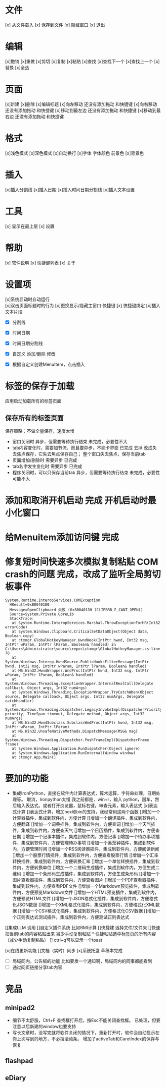 ﻿# 文件
[x] 从文件载入
[x] 保存到文件
[x] 隐藏窗口
[x] 退出


# 编辑
[x]撤销
[x]重做
[x]剪切
[x]复制
[x]粘贴
[x]查找 [x]查找下一个  [x]查找上一个 
[x]替换
[x]全选
# 页面
[x]新建
[x]删除
[x]编辑标题
[x]向左移动  还没有添加拖动 和快捷键
[x]向右移动  还没有添加拖动 和快捷键
[x]移动到最左边 还没有添加拖动 和快捷键
[x]移动到最右边 还没有添加拖动 和快捷键
# 格式
[x]浅色模式 
[x]深色模式 
[x]自动换行
[x]字体 字体颜色 前景色
[x]背景色
# 插入
[x]插入分割线
[x]插入日期
[x]插入时间日期分割线
[x]插入文本设置
# 工具
[x] 显示在最上层
[x] 设置
# 帮助
[x] 软件说明
[x] 快捷键列表
[x] 关于
# 设置项
[x]系统启动时自动运行  
[x]双击页面标题时的行为 
[x]更换显示/隐藏主窗口 快捷键  [x] 快捷键绑定
[x]插入文本片段
- [x] 分割线
- [x] 时间日期
- [x] 时间日期分割线
- [x] 自定义 添加/删除 修改
- [x] 根据自定义创建MenuItem，点击插入


# 标签的保存于加载
应用启动加载所有的标签页面
## 保存所有的标签页面
保存策略：不做全量保存，速度太慢
* 窗口关闭时 异步，但需要等待执行结束  未完成，必要性不大
* tab内容变化时，需要加节流，而且要异步，不能卡界面   已完成  去掉 改成失去焦点保存，它失去焦点保存自己； 整个窗口失去焦点，保存当前tab
* 页面增加/删除时 需要异步    已完成
* tab名字发生变化时 需要异步   已完成
* 程序关闭时，可以只保存当前tab  异步，但需要等待执行结束  未完成，必要性可能不大

# 添加和取消开机启动 完成 开机启动时最小化窗口

# 给Menuitem添加访问键 完成

# 修复短时间快速多次模拟复制粘贴 COM crash的问题  完成，改成了监听全局剪切板事件
```
System.Runtime.InteropServices.COMException
  HResult=0x800401D0
  Message=OpenClipboard 失败 (0x800401D0 (CLIPBRD_E_CANT_OPEN))
  Source=System.Private.CoreLib
  StackTrace:
   at System.Runtime.InteropServices.Marshal.ThrowExceptionForHR(Int32 errorCode)
   at System.Windows.Clipboard.CriticalSetDataObject(Object data, Boolean copy)
   at ctxmgr.GlobalHotkeyManager.HwndHook(IntPtr hwnd, Int32 msg, IntPtr wParam, IntPtr lParam, Boolean& handled) in C:\Users\Administrator\source\repos\ctxmgr\GlobalHotkeyManager.cs:line 78
   at System.Windows.Interop.HwndSource.PublicHooksFilterMessage(IntPtr hwnd, Int32 msg, IntPtr wParam, IntPtr lParam, Boolean& handled)
   at MS.Win32.HwndWrapper.WndProc(IntPtr hwnd, Int32 msg, IntPtr wParam, IntPtr lParam, Boolean& handled)
   at System.Windows.Threading.ExceptionWrapper.InternalRealCall(Delegate callback, Object args, Int32 numArgs)
   at System.Windows.Threading.ExceptionWrapper.TryCatchWhen(Object source, Delegate callback, Object args, Int32 numArgs, Delegate catchHandler)
   at System.Windows.Threading.Dispatcher.LegacyInvokeImpl(DispatcherPriority priority, TimeSpan timeout, Delegate method, Object args, Int32 numArgs)
   at MS.Win32.HwndSubclass.SubclassWndProc(IntPtr hwnd, Int32 msg, IntPtr wParam, IntPtr lParam)
   at MS.Win32.UnsafeNativeMethods.DispatchMessage(MSG& msg)
   at System.Windows.Threading.Dispatcher.PushFrameImpl(DispatcherFrame frame)
   at System.Windows.Application.RunDispatcher(Object ignore)
   at System.Windows.Application.RunInternal(Window window)
   at ctxmgr.App.Main()

```
# 要加的功能
* 集成IronPython，直接在软件内计算表达式，算术运算，字符串处理，日期处理等。  取消，Ironpython太慢
  我之前都是，win+r，输入 python，回车，然后输入表达式。或者打开浏览器，鼠标右键，审查元素，输入表达式
[x]表达式计算
[]表达式计算，增加hex和bin的支持，我经常用这两个函数
	[]增加一个计算器插件，集成到软件内，方便计算
	[]增加一个翻译插件，集成到软件内，方便翻译
	[]增加一个词典插件，集成到软件内，方便查词
	[]增加一个天气插件，集成到软件内，方便查天气
	[]增加一个日历插件，集成到软件内，方便查日期
	[]增加一个记事本插件，集成到软件内，方便记事
	[]增加一个待办事项插件，集成到软件内，方便管理待办事项
	[]增加一个番茄钟插件，集成到软件内，方便管理时间
	[]增加一个RSS阅读器插件，集成到软件内，方便阅读新闻
	[]增加一个股票行情插件，集成到软件内，方便查看股票行情
	[]增加一个汇率转换插件，集成到软件内，方便转换汇率
	[]增加一个单位转换插件，集成到软件内，方便转换单位
	[]增加一个二维码生成插件，集成到软件内，方便生成二维码
	[]增加一个条形码生成插件，集成到软件内，方便生成条形码
	[]增加一个图片查看器插件，集成到软件内，方便查看图片
	[]增加一个PDF查看器插件，集成到软件内，方便查看PDF文件
	[]增加一个Markdown预览插件，集成到软件内，方便预览Markdown文件
	[]增加一个HTML预览插件，集成到软件内，方便预览HTML文件
	[]增加一个JSON格式化插件，集成到软件内，方便格式化JSON数据
	[]增加一个XML格式化插件，集成到软件内，方便格式化XML数据
	[]增加一个CSV格式化插件，集成到软件内，方便格式化CSV数据
	[]增加一个正则表达式测试插件，集成到软件内，方便测试正则表达式

[]集成LLM 调用
[]自定义插件系统 比如BMI计算
[]快捷建 选择文件/文件夹
[]快速把当前tab的内容粘贴出来  减少手动复制粘贴 * 快捷粘贴选中标签页的所有内容（减少手动复制粘贴）
[] ctrl+q可以显示一个toast

[x]在线更新功能
[]文档（实时）同步
[x]系统托盘  草稿本完成
* [ ] 局域网内，公告板的功能  比如要发一个通知啊，局域网内的同事都能看到
* [ ] 通过网页链接分享tab内容
# 竞品
## minipad2
* 细节不太舒服，Ctrl+F 查找框打开后，按Esc不能关闭查找框。  已处理，但要注意以后新建的window也要支持
* 写长文章时，没写完就将软件关闭的情况下，重新打开时，软件会自动显示在你上次写到的地方，不必拉滚动条。 增加了activeTab和CaretIndex的保存与恢复
## flashpad
## eDiary
